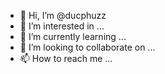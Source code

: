 - 👋 Hi, I’m @ducphuzz
- 👀 I’m interested in ...
- 🌱 I’m currently learning ...
- 💞️ I’m looking to collaborate on ...
- 📫 How to reach me ...

<!---
ducphuzz/ducphuzz is a ✨ special ✨ repository because its `README.md` (this file) appears on your GitHub profile.
You can click the Preview link to take a look at your changes.
--->
